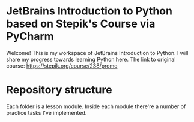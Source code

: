 # JetBrains Introduction to Python based on Stepik's Course via PyCharm

Welcome!
This is my workspace of JetBrains Introduction to Python. I will share my progress towards learning Python here. 
The link to original course: https://stepik.org/course/238/promo

# Repository structure
Each folder is a lesson module. Inside each module there're a number of practice tasks I've implemented.
